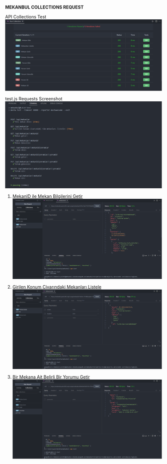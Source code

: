 **MEKANBUL COLLECTIONS REQUEST**

API Collections Test
![API Collection Test](/images/test.png)

test.js Requests Screenshot
![API Terminal Test](/images/terminal_test.png)

1. [MekanID ile Mekan Bilgilerini Getir](https://mekanbul.yasinciftci.repl.co/api/mekanlar/637bc74a27761970dd3b9ad4)
![MekanID ile Mekan Bilgilerini Getir](/images/mekanlar.png)

2. [Girilen Konum Civarındaki Mekanları Listele](https://mekanbul.yasinciftci.repl.co/api/mekanlar?enlem=37.8&boylam=35.4)
![Girilen Konum Civarındaki Mekanları Listele](/images/enlem%26boylam.png)

3. [Bir Mekana Ait Belirli Bir Yorumu Getir](https://mekanbul.yasinciftci.repl.co/api/mekanlar/636e0e454d37d1c7f32e573d/yorumlar/636e0e4f4a5f560706818d79)
![Bir Mekana Ait Belirli Bir Yorumu Getir](/images/yorumlar.png)
